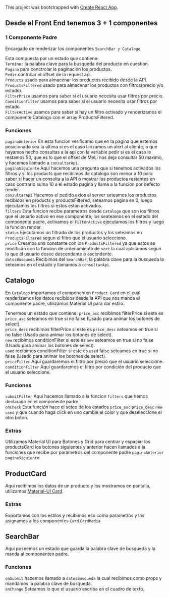 This project was bootstrapped with [Create React App](https://github.com/facebook/create-react-app).

## Desde el Front End tenemos 3 + 1 componentes

### 1 Componente Padre

Encargado de renderizar los componentes `SearchBar y Catalogo`

Esta compuesta por un estado que contiene:<br />
`Termino:` la palabra clave para la busqueda del producto en cuestion.<br />
`Pagina` para conctrolar la paginación los productos.<br />
`Pedir` controlar el offset de la request api.<br />
`Products` usado para almacenar los productos recibido desde la API.<br />
`ProductsFiltered` usado para almacenar los productos con filtros(precio y/o estado).<br />
`FilterPrice` usamos para saber si el usuario necesita usar filtros por precio.<br />
`Conditionfilter` usamos para saber si el usuario necesita usar filtros por estado.<br />
`FilterActive` usamos para saber si hay un filtro activado y renderizamos el componente Catalogo con el array ProductsFiltered. <br />


### Funciones

`paginaAnterior` En esta funcion verificamo que en la pagina que estemos posicionado sea la ultima si es el caso lanzamos un alert al cliente, o que hayamos hecho consultas a la api con la variable pedir si es el caso le restamos 50, que es lo que el offset de MeLi nos deja consultar 50 maximo, y hacemos llamado a `consultarApi`.<br />
`paginaSiguiente` Aquí hacemos una pregunta que si tenemos activados los filtros y si los products que recibimos de catalogo son menor a 10 para saber si hacer un consulta a la API o mostrar los productos restantes en caso contrario suma 10 a el estado pagina y llama a la funcion por defecto render. <br />
`consultarApi` Hacemos el pedido axios al server seteamos los productos recibidos en products y productsFiltered, seteamos pagina en 0, luego ejecutamos los filtros si estos estan activados. <br />
`filters` Esta funcion recibe parametros desde `Catalogo` que son los filtros que el usuario activo en ese componente, los seateamos en el estado del componente padre, activamos el `FilterActive` ejecutamos los filtros y luego la funcion render. <br />
`status` Ejecutamos un filtrado de los productos y los seteamos en `ProductsFiltered` segun el filtro que el usuario selecciono. <br />
`price` Creamos una constante  con los `ProductsFiltered` ya que estos se modifican con la funcion de ordenamiento de `sort` la cual aplicamos segun lo que el usuario desee descendente o ascendente. <br />
`datosBusqueda` Recibimos del `SearchBar`, la palabra clave para la busqueda la seteamos en el estado y llamamos a `consultarApi`. <br />


## Catalogo

En `Catalogo` importamos el componenten `Product Card` en el cual renderizamos los datos recibidos desde la API que nos manda el componente padre, utilizamos Material UI para dar estilo. <br />

Tenermos un estado que contiene: 
`price_asc` recibimos filterPrice si este es `price_asc` seteamos en true si no false (Usado para animar los botones de select).<br />
`price_desc` recibimos filterPrice si este es `price_desc` seteamos en true si no false (Usado para animar los botones de select).<br />
`new` recibimos conditionFilter si este es `new` seteamos en true si no false (Usado para animar los botones de select).<br />
`used` recibimos conditionFilter si este es `used` false seteamos en true si no false (Usado para animar los botones de select).<br />
`priceFilter`  Aquí guardaremos el filtro por precio que el usuario seleccione. <br />
`conditionFilter` Aquí guardaremos el filtro por condición del producto que el usuario seleccione. <br />

### Funciones
`submitFilter` Aquí hacemos llamado a la funcion `filters` que hemos declarado en el componente padre. <br />
`onCheck` Esta función hace el seteo de los estados `price_asc` `price_desc` `new` `used` y que cuando haga click en uno cambie el color y que deseleccione el otro boton.  <br />

### Extras

Utilizamos Material UI para Botones y Grid para centrar y espaciar los productsCard los botones siguientes y anterior hacen llamados a la funciones que recibe por parametros del componente padre `paginaAnterior` `paginaSiguiente`. <br />

## ProductCard

Aqui recibimos los datos de un producto y los mostramos en pantalla, utilizamos [Material-UI Card](https://material-ui.com/es/components/cards/).<br />

### Extras

Exportamos con los estilos y recibimos eso como parametros y los asignamos a los componentes `Card` `CardMedia`<br />

## SearchBar

Aqui poseemos un estado que guarda la palabra clave de busqueda y la manda al componenten padre. <br />

### Funciones
`onSubmit` hacemos llamado a `datosBusqueda` la cual recibimos como props y mandamos la palabra clave de busqueda. <br />
`onChange` Seteamos lo que el usuario escriba en el cuadro de texto. <br />

